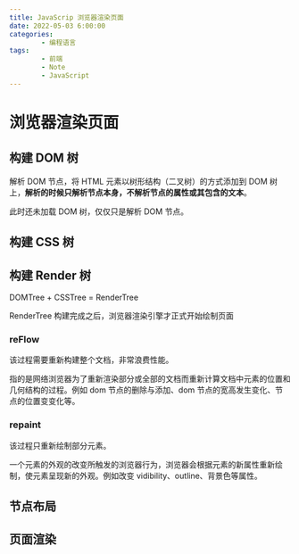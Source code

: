```yaml
---
title: JavaScrip 浏览器渲染页面
date: 2022-05-03 6:00:00
categories:
        - 编程语言
tags:
        - 前端
        - Note
        - JavaScript
---
```


# 浏览器渲染页面

## 构建 DOM 树

解析 DOM 节点，将 HTML 元素以树形结构（二叉树）的方式添加到 DOM 树上，**解析的时候只解析节点本身，不解析节点的属性或其包含的文本**。

此时还未加载 DOM 树，仅仅只是解析 DOM 节点。

## 构建 CSS 树

## 构建 Render 树

DOMTree + CSSTree = RenderTree

RenderTree 构建完成之后，浏览器渲染引擎才正式开始绘制页面

### reFlow

该过程需要重新构建整个文档，非常浪费性能。

指的是网络浏览器为了重新渲染部分或全部的文档而重新计算文档中元素的位置和几何结构的过程。例如 dom 节点的删除与添加、dom 节点的宽高发生变化、节点的位置变变化等。

### repaint

该过程只重新绘制部分元素。

一个元素的外观的改变所触发的浏览器行为，浏览器会根据元素的新属性重新绘制，使元素呈现新的外观。例如改变 vidibility、outline、背景色等属性。

## 节点布局

## 页面渲染
